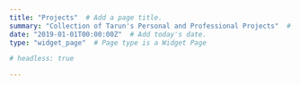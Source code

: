 ```yaml
---
title: "Projects"  # Add a page title.
summary: "Collection of Tarun's Personal and Professional Projects"  # Add a page description.
date: "2019-01-01T00:00:00Z"  # Add today's date.
type: "widget_page"  # Page type is a Widget Page

# headless: true

---
```

